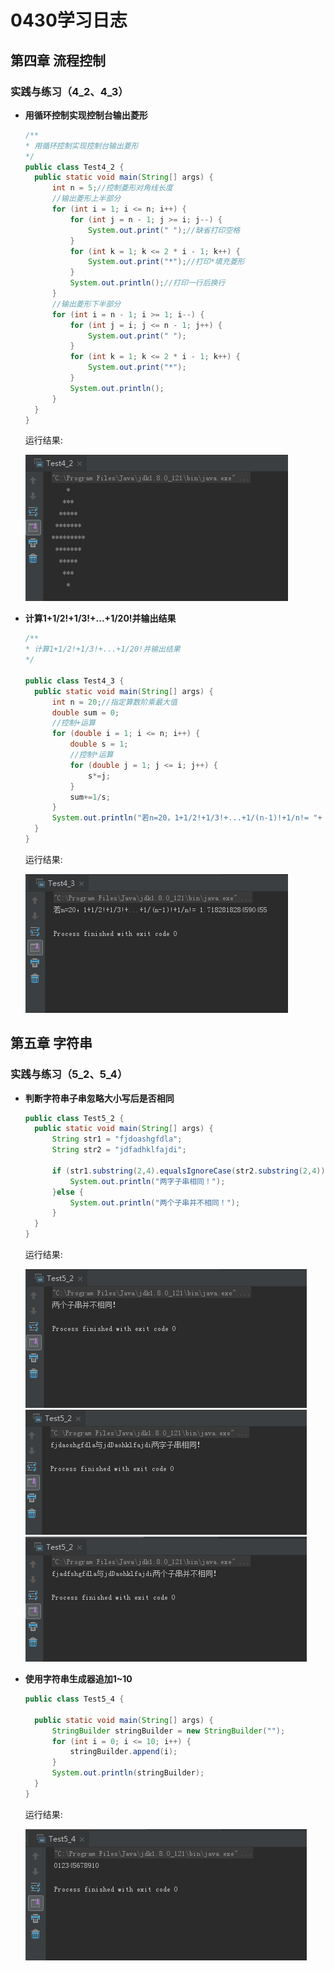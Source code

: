 # **0430学习日志**

## 第四章 流程控制

### **实践与练习（4_2、4_3）**

* **用循环控制实现控制台输出菱形**

  ```java
  /**
  * 用循环控制实现控制台输出菱形
  */
  public class Test4_2 {
    public static void main(String[] args) {
        int n = 5;//控制菱形对角线长度
        //输出菱形上半部分
        for (int i = 1; i <= n; i++) {
            for (int j = n - 1; j >= i; j--) {
                System.out.print(" ");//缺省打印空格
            }
            for (int k = 1; k <= 2 * i - 1; k++) {
                System.out.print("*");//打印*填充菱形
            }
            System.out.println();//打印一行后换行
        }
        //输出菱形下半部分
        for (int i = n - 1; i >= 1; i--) {
            for (int j = i; j <= n - 1; j++) {
                System.out.print(" ");
            }
            for (int k = 1; k <= 2 * i - 1; k++) {
                System.out.print("*");
            }
            System.out.println();
        }
    }
  }
  ```

  运行结果:

  ![Test4_2](./pic/0430_1.png)

* **计算1+1/2!+1/3!+...+1/20!并输出结果**

  ```java
  /**
  * 计算1+1/2!+1/3!+...+1/20!并输出结果
  */

  public class Test4_3 {
    public static void main(String[] args) {
        int n = 20;//指定算数阶乘最大值
        double sum = 0;
        //控制+运算
        for (double i = 1; i <= n; i++) {
            double s = 1;
            //控制*运算
            for (double j = 1; j <= i; j++) {
                s*=j;
            }
            sum+=1/s;
        }
        System.out.println("若n=20，1+1/2!+1/3!+...+1/(n-1)!+1/n!= "+ sum);
    }
  }
  ```

  运行结果:

  ![Test4_3](./pic/0430_2.png)

## 第五章 字符串

### **实践与练习（5_2、5_4）**

* **判断字符串子串忽略大小写后是否相同**

  ```java
  public class Test5_2 {
    public static void main(String[] args) {
        String str1 = "fjdoashgfdla";
        String str2 = "jdfadhklfajdi";

        if (str1.substring(2,4).equalsIgnoreCase(str2.substring(2,4))){
            System.out.println("两字子串相同！");
        }else {
            System.out.println("两个子串并不相同！");
        }
    }
  }
  ```

  运行结果:

  ![Test5_2](./pic/0430_3.png)
  ![Test5_2](./pic/0430_3_1.png)
  ![Test5_2](./pic/0430_3_2.png)

* **使用字符串生成器追加1~10**

  ```java
  public class Test5_4 {

    public static void main(String[] args) {
        StringBuilder stringBuilder = new StringBuilder("");
        for (int i = 0; i <= 10; i++) {
            stringBuilder.append(i);
        }
        System.out.println(stringBuilder);
    }
  }
  ```

  运行结果:

  ![Test5_4](./pic/0430_4.png)